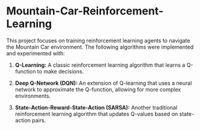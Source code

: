 # Mountain-Car-Reinforcement-Learning

This project focuses on training reinforcement learning agents to navigate the Mountain Car environment. The following algorithms were implemented and experimented with:

1. **Q-Learning:** A classic reinforcement learning algorithm that learns a Q-function to make decisions.

2. **Deep Q-Network (DQN):** An extension of Q-learning that uses a neural network to approximate the Q-function, allowing for more complex environments.

3. **State-Action-Reward-State-Action (SARSA):** Another traditional reinforcement learning algorithm that updates Q-values based on state-action pairs.
